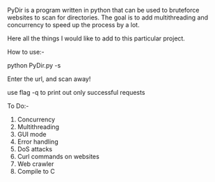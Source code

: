 PyDir is a program written in python that can be used to bruteforce websites to scan for directories. The goal is to add multithreading and concurrency to speed up the process by a lot.

Here all the things I would like to add to this particular project.

How to use:-

python PyDir.py -s

Enter the url, and scan away! 

use flag -q to print out only successful requests

To Do:-
1. Concurrency
2. Multithreading
3. GUI mode
4. Error handling
5. DoS attacks
6. Curl commands on websites
7. Web crawler
8. Compile to C

